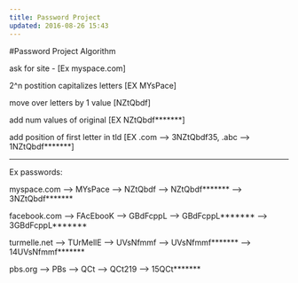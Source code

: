 ```yaml
---
title: Password Project
updated: 2016-08-26 15:43
---
```


#Password Project Algorithm

ask for site - [Ex myspace.com] 

2^n postition capitalizes letters [EX MYsPace] 

move over letters by 1 value [NZtQbdf] 

add num values of original [EX NZtQbdf*******] 

add position of first letter in tld [EX .com --> 3NZtQbdf35, .abc --> 1NZtQbdf*******]

-------------------------

Ex passwords:

myspace.com --> MYsPace --> NZtQbdf --> NZtQbdf******* --> 3NZtQbdf*******

facebook.com --> FAcEbooK --> GBdFcppL --> GBdFcppL******* --> 3GBdFcppL*******

turmelle.net --> TUrMellE --> UVsNfmmf --> UVsNfmmf******* --> 14UVsNfmmf*******

pbs.org --> PBs --> QCt --> QCt219 --> 15QCt*******
